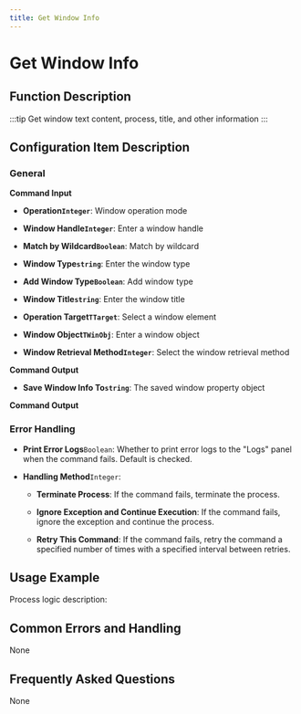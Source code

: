 ```yaml
---
title: Get Window Info
---
```


# Get Window Info

## Function Description

:::tip 
Get window text content, process, title, and other information
:::

## Configuration Item Description

### General

**Command Input**

- **Operation`Integer`**: Window operation mode

- **Window Handle`Integer`**: Enter a window handle

- **Match by Wildcard`Boolean`**: Match by wildcard

- **Window Type`string`**: Enter the window type

- **Add Window Type`Boolean`**: Add window type

- **Window Title`string`**: Enter the window title

- **Operation Target`TTarget`**: Select a window element

- **Window Object`TWinObj`**: Enter a window object

- **Window Retrieval Method`Integer`**: Select the window retrieval method


**Command Output**

- **Save Window Info To`string`**: The saved window property object


**Command Output**

### Error Handling

- **Print Error Logs**`Boolean`: Whether to print error logs to the "Logs" panel when the command fails. Default is checked. 

- **Handling Method**`Integer`:

    - **Terminate Process**: If the command fails, terminate the process.

    - **Ignore Exception and Continue Execution**: If the command fails, ignore the exception and continue the process.

    - **Retry This Command**: If the command fails, retry the command a specified number of times with a specified interval between retries.

## Usage Example

Process logic description:

## Common Errors and Handling

None

## Frequently Asked Questions

None

